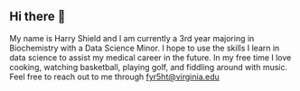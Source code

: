 ## Hi there 👋

My name is Harry Shield and I am currently a 3rd year majoring in Biochemistry with a Data Science Minor. I hope to use the skills I learn in data science to assist my medical career in the future. In my free time I love cooking, watching basketball, playing golf, and fiddling around with music. Feel free to reach out to me through fyr5ht@virginia.edu

